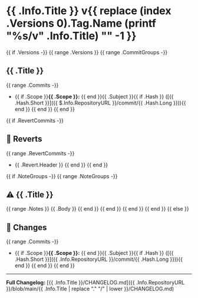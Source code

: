 # {{ .Info.Title }} v{{ replace (index .Versions 0).Tag.Name (printf "%s/v" .Info.Title) "" -1 }}

{{ if .Versions -}}
{{ range .Versions }}
{{ range .CommitGroups -}}
## {{ .Title }}
{{ range .Commits -}}
- {{ if .Scope }}**{{ .Scope }}:** {{ end }}{{ .Subject }}{{ if .Hash }} ([{{ .Hash.Short }}]({{ $.Info.RepositoryURL }}/commit/{{ .Hash.Long }})){{ end }}
{{ end }}
{{ end }}

{{ if .RevertCommits -}}
## 🔄 Reverts
{{ range .RevertCommits -}}
- {{ .Revert.Header }}
{{ end }}
{{ end }}

{{ if .NoteGroups -}}
{{ range .NoteGroups -}}
## ⚠️ {{ .Title }}
{{ range .Notes }}
{{ .Body }}
{{ end }}
{{ end }}
{{ end }}
{{ end }}
{{ else }}
## 📝 Changes

{{ range .Commits -}}
- {{ if .Scope }}**{{ .Scope }}:** {{ end }}{{ .Subject }}{{ if .Hash }} ([{{ .Hash.Short }}]({{ .Info.RepositoryURL }}/commit/{{ .Hash.Long }})){{ end }}
{{ end }}
{{ end }}

---

**Full Changelog:** [{{ .Info.Title }}/CHANGELOG.md]({{ .Info.RepositoryURL }}/blob/main/{{ .Info.Title | replace "." "/" | lower }}/CHANGELOG.md)
